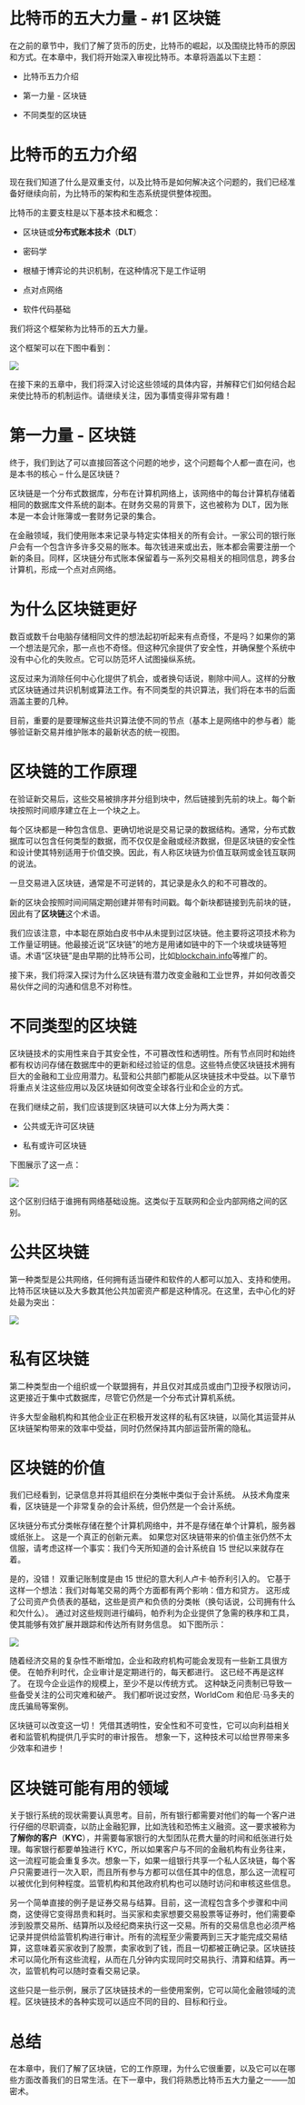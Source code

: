 # 比特币的五大力量 - #1 区块链

在之前的章节中，我们了解了货币的历史，比特币的崛起，以及围绕比特币的原因和方式。在本章中，我们将开始深入审视比特币。本章将涵盖以下主题：

+   比特币五力介绍

+   第一力量 - 区块链

+   不同类型的区块链

# 比特币的五力介绍

现在我们知道了什么是双重支付，以及比特币是如何解决这个问题的，我们已经准备好继续向前，为比特币的架构和生态系统提供整体视图。

比特币的主要支柱是以下基本技术和概念：

+   区块链或**分布式账本技术**（**DLT**）

+   密码学

+   根植于博弈论的共识机制，在这种情况下是工作证明

+   点对点网络

+   软件代码基础

我们将这个框架称为比特币的五大力量。

这个框架可以在下图中看到：

![](img/46e3e332-1903-48e4-ac5d-b85e632291a3.png)

在接下来的五章中，我们将深入讨论这些领域的具体内容，并解释它们如何结合起来使比特币的机制运作。请继续关注，因为事情变得非常有趣！

# 第一力量 - 区块链

终于，我们到达了可以直接回答这个问题的地步，这个问题每个人都一直在问，也是本书的核心 – 什么是区块链？

区块链是一个分布式数据库，分布在计算机网络上，该网络中的每台计算机存储着相同的数据库文件系统的副本。在财务交易的背景下，这也被称为 DLT，因为账本是一本会计账簿或一套财务记录的集合。

在金融领域，我们使用账本来记录与特定实体相关的所有会计。一家公司的银行账户会有一个包含许多许多交易的账本。每次钱进来或出去，账本都会需要注册一个新的条目。同样，区块链分布式账本保留着与一系列交易相关的相同信息，跨多台计算机，形成一个点对点网络。

# 为什么区块链更好

数百或数千台电脑存储相同文件的想法起初听起来有点奇怪，不是吗？如果你的第一个想法是冗余，那一点也不奇怪。但这种冗余提供了安全性，并确保整个系统中没有中心化的失败点。它可以防范坏人试图操纵系统。

这反过来为消除任何中心化提供了机会，或者换句话说，剔除中间人。这样的分散式区块链通过共识机制或算法工作。有不同类型的共识算法，我们将在本书的后面涵盖主要的几种。

目前，重要的是要理解这些共识算法使不同的节点（基本上是网络中的参与者）能够验证新交易并维护账本的最新状态的统一视图。

# 区块链的工作原理

在验证新交易后，这些交易被排序并分组到块中，然后链接到先前的块上。每个新块按照时间顺序建立在上一个块之上。

每个区块都是一种包含信息、更确切地说是交易记录的数据结构。通常，分布式数据库可以包含任何类型的数据，而不仅仅是金融或经济数据，但是区块链的安全性和设计使其特别适用于价值交换。因此，有人称区块链为价值互联网或金钱互联网的说法。

一旦交易进入区块链，通常是不可逆转的，其记录是永久的和不可篡改的。

新的区块会按照时间间隔定期创建并带有时间戳。每个新块都链接到先前块的链，因此有了**区块链**这个术语。

我们应该注意，中本聪在原始白皮书中从未提到过区块链。他主要将这项技术称为工作量证明链。他最接近说“区块链”的地方是用诸如链中的下一个块或块链等短语。术语“区块链”是由早期的比特币公司，比如[blockchain.info](https://blockchain.info/)等推广的。

接下来，我们将深入探讨为什么区块链有潜力改变金融和工业世界，并如何改善交易伙伴之间的沟通和信息不对称性。

# 不同类型的区块链

区块链技术的实用性来自于其安全性，不可篡改性和透明性。所有节点同时和始终都有权访问存储在数据库中的更新和经过验证的信息。这些特点使区块链技术拥有巨大的金融和工业应用潜力。私营和公共部门都能从区块链技术中受益。以下章节将重点关注这些应用以及区块链如何改变全球各行业和企业的方式。

在我们继续之前，我们应该提到区块链可以大体上分为两大类：

+   公共或无许可区块链

+   私有或许可区块链

下图展示了这一点：

![](img/26a70154-a6e2-4bf7-93ef-a0ee2c172315.png)

这个区别归结于谁拥有网络基础设施。这类似于互联网和企业内部网络之间的区别。

# 公共区块链

第一种类型是公共网络，任何拥有适当硬件和软件的人都可以加入、支持和使用。比特币区块链以及大多数其他公共加密资产都是这种情况。在这里，去中心化的好处最为突出：

![](img/3ee4aa06-13c1-41b8-8a0e-75b735c68e77.png)

# 私有区块链

第二种类型由一个组织或一个联盟拥有，并且仅对其成员或由门卫授予权限访问，这更接近于集中式数据库，尽管它仍然是一个分布式计算机系统。

许多大型金融机构和其他企业正在积极开发这样的私有区块链，以简化其运营并从区块链架构带来的效率中受益，同时仍然保持其内部运营所需的隐私。

# 区块链的价值

我们已经看到，记录信息并将其组织在分类帐中类似于会计系统。 从技术角度来看，区块链是一个非常复杂的会计系统，但仍然是一个会计系统。

区块链分布式分类帐存储在整个计算机网络中，并不是存储在单个计算机，服务器或纸张上。 这是一个真正的创新元素。 如果您对区块链带来的价值主张仍然不太信服，请考虑这样一个事实：我们今天所知道的会计系统自 15 世纪以来就存在着。

是的，没错！ 双重记账制度是由 15 世纪的意大利人卢卡·帕乔利引入的。 它基于这样一个想法：我们对每笔交易的两个方面都有两个影响：借方和贷方。 这形成了公司资产负债表的基础，这些是资产和负债的分类帐（换句话说，公司拥有什么和欠什么）。 通过对这些规则进行编码，帕乔利为企业提供了急需的秩序和工具，使其能够有效扩展并跟踪和传达所有财务信息。 如下图所示：

![](img/d0a06bc8-2cd6-48ab-9105-f4ab3d15da8f.png)

随着经济交易的复杂性不断增加，企业和政府机构可能会发现有一些新工具很方便。 在帕乔利时代，企业审计是定期进行的，每天都进行。 这已经不再是这样了。 在现今企业运作的规模上，至少不是以传统方式。 这种缺乏问责制已导致一些备受关注的公司灾难和破产。 我们都听说过安然，WorldCom 和伯尼·马多夫的庞氏骗局等案例。

区块链可以改变这一切！ 凭借其透明性，安全性和不可变性，它可以向利益相关者和监管机构提供几乎实时的审计报告。 想象一下，这种技术可以给世界带来多少效率和进步！

# 区块链可能有用的领域

关于银行系统的现状需要认真思考。目前，所有银行都需要对他们的每一个客户进行仔细的尽职调查，以防止金融犯罪，比如洗钱和恐怖主义融资。这一要求被称为**了解你的客户**（**KYC**），并需要每家银行的大型团队花费大量的时间和纸张进行处理。每家银行都要单独进行 KYC，所以如果客户与不同的金融机构有业务往来，这一流程可能会重复多次。想象一下，如果一组银行共享一个私人区块链，每个客户只需要进行一次入职，而且所有参与方都可以信任其中的信息，那么这一流程可以被优化到何种程度。监管机构和其他政府机构也可以随时访问和审核这些信息。

另一个简单直接的例子是证券交易与结算。目前，这一流程包含多个步骤和中间商，这使得它变得昂贵和耗时。当买家和卖家想要交易股票等证券时，他们需要牵涉到股票交易所、结算所以及经纪商来执行这一交易。所有的交易信息也必须严格记录并提供给监管机构进行审计。所有的流程至少需要两到三天才能完成交易结算，这意味着买家收到了股票，卖家收到了钱，而且一切都被正确记录。区块链技术可以简化所有这些流程，从而在几分钟内实现同时交易执行、清算和结算。再一次，监管机构可以随时查看交易记录。

这些只是一些示例，展示了区块链技术的一些使用案例，它可以简化金融领域的流程。区块链技术的各种实现可以适应不同的目的、目标和行业。

# 总结

在本章中，我们了解了区块链，它的工作原理，为什么它很重要，以及它可以在哪些方面改善我们的日常生活。在下一章中，我们将熟悉比特币五大力量之一——加密术。
